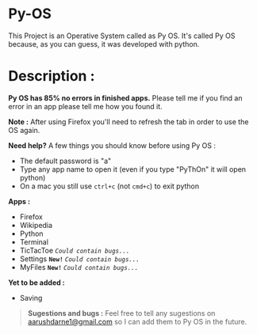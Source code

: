 # Py-OS
This Project is an Operative System called as Py OS. It's called Py OS because, as you can guess, it was developed with python.

# Description :
**Py OS has 85% no errors in finished apps.** Please tell me if you find an error in an app please tell me how you found it.

**Note :** After using Firefox you'll need to refresh the tab in order to use the OS again.

**Need help?** A few things you should know before using Py OS :
- The default password is "a"
- Type any app name to open it (even if you type "PyThOn" it will open python)
- On a mac you still use `ctrl+c` (not `cmd+c`) to exit python

**Apps :**
- Firefox
- Wikipedia
- Python
- Terminal
- TicTacToe *`Could contain bugs...`*
- Settings **`New!`** *`Could contain bugs...`*
- MyFiles **`New!`** *`Could contain bugs...`*

**Yet to be added :**
- Saving


> **Sugestions and bugs :** Feel free to tell any sugestions on aarushdarne1@gmail.com so I can add them to Py OS in the future.
